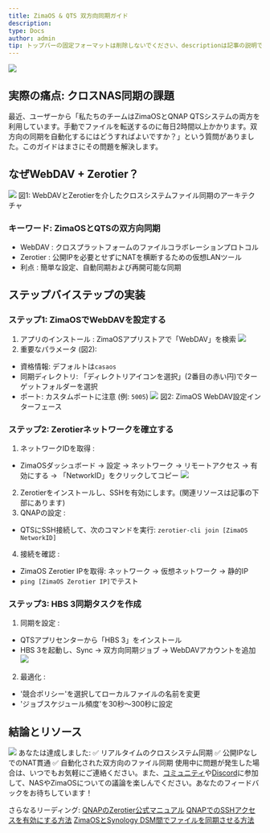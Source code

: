 ```yaml
---
title: ZimaOS & QTS 双方向同期ガイド
description: 
type: Docs
author: admin
tip: トップバーの固定フォーマットは削除しないでください、descriptionは記事の説明であり、未入力の場合は内容の最初の段落の文字が切り取られます
---
```

![](https://manage.icewhale.io/api/static/docs/1742550303202_image.png)
## 実際の痛点: クロスNAS同期の課題
最近、ユーザーから「私たちのチームはZimaOSとQNAP QTSシステムの両方を利用しています。手動でファイルを転送するのに毎日2時間以上かかります。双方向の同期を自動化するにはどうすればよいですか？」という質問がありました。このガイドはまさにその問題を解決します。
## なぜWebDAV + Zerotier？
![](https://manage.icewhale.io/api/static/docs/1742550364111_image.png)
図1: WebDAVとZerotierを介したクロスシステムファイル同期のアーキテクチャ
### キーワード: ZimaOSとQTSの双方向同期
- WebDAV : クロスプラットフォームのファイルコラボレーションプロトコル
- Zerotier : 公開IPを必要とせずにNATを横断するための仮想LANツール
- 利点 : 簡単な設定、自動同期および再開可能な同期
## ステップバイステップの実装
### ステップ1: ZimaOSでWebDAVを設定する
1. アプリのインストール : ZimaOSアプリストアで「WebDAV」を検索
![](https://manage.icewhale.io/api/static/docs/1742550445278_image.png)
2. 重要なパラメータ (図2):
  - 資格情報: デフォルトは`casaos`
  - 同期ディレクトリ: 「ディレクトリアイコンを選択」(2番目の赤い円)でターゲットフォルダーを選択
  - ポート: カスタムポートに注意 (例: `5005`)
![](https://manage.icewhale.io/api/static/docs/1742550489305_image.png)
図2: ZimaOS WebDAV設定インターフェース
### ステップ2: Zerotierネットワークを確立する
1. ネットワークIDを取得 :
  - ZimaOSダッシュボード → 設定 → ネットワーク → リモートアクセス → 有効にする → 「NetworkID」をクリックしてコピー
![](https://manage.icewhale.io/api/static/docs/1742550534267_image.png)
2. Zerotierをインストールし、SSHを有効にします。(関連リソースは記事の下部にあります)
3. QNAPの設定 :
  - QTSにSSH接続して、次のコマンドを実行:
`zerotier-cli join [ZimaOS NetworkID]`
4. 接続を確認 :
  - ZimaOS Zerotier IPを取得: ネットワーク → 仮想ネットワーク → 静的IP
  - `ping [ZimaOS Zerotier IP]`でテスト
### ステップ3: HBS 3同期タスクを作成
1. 同期を設定 :
  - QTSアプリセンターから「HBS 3」をインストール
  - HBS 3を起動し、Sync → 双方向同期ジョブ → WebDAVアカウントを追加
![](https://manage.icewhale.io/api/static/docs/1742550603938_image.png)
2. 最適化 :
  - '競合ポリシー'を選択してローカルファイルの名前を変更
  - 'ジョブスケジュール頻度'を30秒〜300秒に設定
## 結論とリソース
![](https://manage.icewhale.io/api/static/docs/1742550646713_image.png)
あなたは達成しました:
✅ リアルタイムのクロスシステム同期
✅ 公開IPなしでのNAT貫通
✅ 自動化された双方向のファイル同期
使用中に問題が発生した場合は、いつでもお気軽にご連絡ください。また、[コミュニティ](https://community.zimaspace.com/)や[Discord](https://discord.gg/uuNfKzG5)に参加して、NASやZimaOSについての議論を楽しんでください。あなたのフィードバックをお待ちしています！

さらなるリーディング:
[QNAPのZerotier公式マニュアル](https://docs.zerotier.com/qnap/)
[QNAPでのSSHアクセスを有効にする方法](https://www.qnap.com.cn/zh-cn/how-to/faq/article/%E5%A6%82%E4%BD%95%E4%BD%BF%E7%94%A8-ssh-%E8%AE%BF%E9%97%AE-qnap-nas)
[ZimaOSとSynology DSM間でファイルを同期させる方法](https://www.youtube.com/watch?v=n8ajxo6Uh3c)